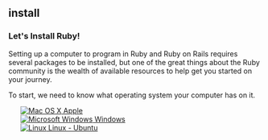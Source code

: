 ## install
### Let's Install Ruby!

Setting up a computer to program in Ruby and Ruby on Rails requires several packages to be installed, but one of the
great things about the Ruby community is the wealth of available resources to help get you started on your journey.

To start, we need to know what operating system your computer has on it.

<ul id="os-select">
  <li style="list-style: none">
    <a id="body" href="/install/osx">
      <img src="https://github.com/danchoi/bostonrb-beginners/raw/master/public/images/osx.png"
      alt="Mac OS X" />
      Apple
    </a>
  </li>
  <li style="list-style: none">
    <a href="/install/windows">
      <img src="https://github.com/danchoi/bostonrb-beginners/raw/master/public/images/windows.png"
      alt="Microsoft Windows" />
      Windows
    </a>
  </li>
  <li style="list-style: none">
    <a href="install/ubuntu.markdown">
      <img src="https://github.com/danchoi/bostonrb-beginners/raw/master/public/images/tux.png"
      alt="Linux" />
      Linux - Ubuntu
    </a>
  </li>
</ul>
